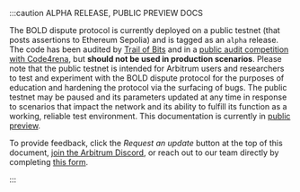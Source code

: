 :::caution ALPHA RELEASE, PUBLIC PREVIEW DOCS

The BOLD dispute protocol is currently deployed on a public testnet (that posts assertions to Ethereum Sepolia) and is tagged as an `alpha` release. The code has been audited by [Trail of Bits](https://github.com/trailofbits/publications/blob/master/reviews/2024-04-offchainbold-securityreview.pdf) and in a [public audit competition with Code4rena](https://code4rena.com/audits/2024-05-arbitrum-bold), but **should not be used in production scenarios**. Please note that the public testnet is intended for Arbitrum users and researchers to test and experiment with the BOLD dispute protocol for the purposes of education and hardening the protocol via the surfacing of bugs. The public testnet may be paused and its parameters updated at any time in response to scenarios that impact the network and its ability to fulfill its function as a working, reliable test environment. This documentation is currently in [public preview](../public-preview-expectations.md).

To provide feedback, click the _Request an update_ button at the top of this document, [join the Arbitrum Discord](https://discord.gg/arbitrum), or reach out to our team directly by completing [this form](http://bit.ly/3yy6EUK).

:::
